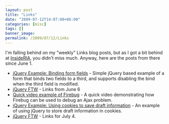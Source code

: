 ```yaml
---
layout: post
title: "Links"
date: "2009-07-12T14:07:00+06:00"
categories: [misc]
tags: []
banner_image: 
permalink: /2009/07/12/Links
---
```


I'm falling behind on my "weekly" Links blog posts, but as I got a bit behind at <a href="http://www.insideria.com">InsideRIA</a>, you didn't miss much. Anyway, here are the posts from there since June 1.

<ul>
<li><a href="http://www.insideria.com/2009/06/jquery-example-binding-form-fi.html">jQuery Example: Binding form fields</a> - Simple jQuery based example of a form that binds two fields to a third, and supports disabling the bind when the third field is modified.</li>
<li><a href="http://www.insideria.com/2009/06/jquery-ftw-june-6.html">jQuery FTW</a> - Links from June 6</li>
<li><a href="http://www.insideria.com/2009/06/quick-video-example-of-firebug.html">Quick video example of Firebug</a> - A quick video demonstrating how Firebug can be used to debug an Ajax problem.</li>
<li><a href="http://www.insideria.com/2009/06/jquery-example---using-cookies.html">jQuery Example: Using cookies to save draft information</a> - An example of using jQuery to store draft information in cookies.</li>
<li><a href="http://www.insideria.com/2009/07/jquery-ftw-july-4.html">jQuery FTW</a> - Links for July 4.</li>
</ul>
